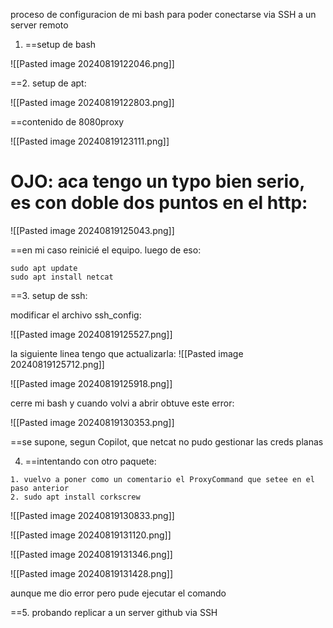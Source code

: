 
proceso de configuracion de mi bash para poder conectarse via SSH a un server remoto

1. ==setup de bash


![[Pasted image 20240819122046.png]]

==2. setup de apt:

![[Pasted image 20240819122803.png]]

==contenido de 8080proxy

![[Pasted image 20240819123111.png]]

# OJO: aca tengo un typo bien serio, es con doble dos puntos en el http:

![[Pasted image 20240819125043.png]]

==en mi caso reinicié el equipo. luego de eso:
```
sudo apt update
sudo apt install netcat
```


==3. setup de ssh:

modificar el archivo ssh_config:

![[Pasted image 20240819125527.png]]

la siguiente linea tengo que actualizarla:
![[Pasted image 20240819125712.png]]

![[Pasted image 20240819125918.png]]

cerre mi bash y cuando volvi a abrir obtuve este error:

![[Pasted image 20240819130353.png]]

==se supone, segun Copilot, que netcat no pudo gestionar las creds planas

4. ==intentando con otro paquete:

```
1. vuelvo a poner como un comentario el ProxyCommand que setee en el paso anterior
2. sudo apt install corkscrew
```

![[Pasted image 20240819130833.png]]

![[Pasted image 20240819131120.png]]

![[Pasted image 20240819131346.png]]

![[Pasted image 20240819131428.png]]

aunque me dio error pero pude ejecutar el comando


==5.  probando replicar a un server github via SSH

